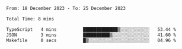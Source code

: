 <!--START_SECTION:waka-->

```txt
From: 18 December 2023 - To: 25 December 2023

Total Time: 8 mins

TypeScript   4 mins          █████████████▒░░░░░░░░░░░   53.44 %
JSON         3 mins          ██████████▒░░░░░░░░░░░░░░   41.60 %
Makefile     0 secs          █▒░░░░░░░░░░░░░░░░░░░░░░░   04.96 %
```

<!--END_SECTION:waka-->
